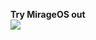 <b>Try MirageOS out</b><br />
<a class="th" href="#">
  <img src="graphics/cumulous-cruisin.jpg"> </img>
</a>
